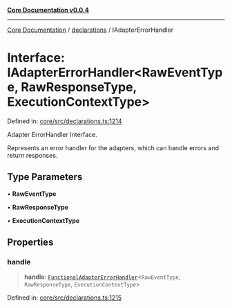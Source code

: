 [**Core Documentation v0.0.4**](../../README.md)

***

[Core Documentation](../../modules.md) / [declarations](../README.md) / IAdapterErrorHandler

# Interface: IAdapterErrorHandler\<RawEventType, RawResponseType, ExecutionContextType\>

Defined in: [core/src/declarations.ts:1214](https://github.com/stonemjs/core/blob/93efe04ef1a71ad6f49c3b315da54d45ace50f23/src/declarations.ts#L1214)

Adapter ErrorHandler Interface.

Represents an error handler for the adapters, which can handle errors and return responses.

## Type Parameters

• **RawEventType**

• **RawResponseType**

• **ExecutionContextType**

## Properties

### handle

> **handle**: [`FunctionalAdapterErrorHandler`](../type-aliases/FunctionalAdapterErrorHandler.md)\<`RawEventType`, `RawResponseType`, `ExecutionContextType`\>

Defined in: [core/src/declarations.ts:1215](https://github.com/stonemjs/core/blob/93efe04ef1a71ad6f49c3b315da54d45ace50f23/src/declarations.ts#L1215)
